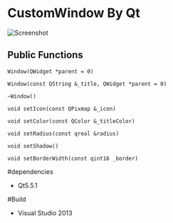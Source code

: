 CustomWindow By Qt
===
![Screenshot](https://raw.githubusercontent.com/IMAN4K/QtPro/master/Resources/Image/CustomWindow.gif)

## Public Functions
`Window(QWidget *parent = 0)`

`Window(const QString &_title, QWidget *parent = 0)`

`~Window()`

`void setIcon(const QPixmap &_icon)`

`void setColor(const QColor &_titleColor)`

`void setRadius(const qreal &radius)`

`void setShadow()`

`void setBorderWidth(const qint16 _border)`

#dependencies
* Qt5.5.1

#Build
* Visual Studio 2013
